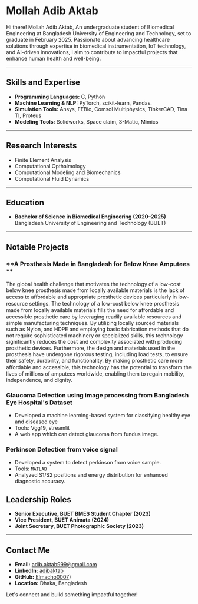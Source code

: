 # Mollah Adib Aktab

 Hi there! Mollah Adib Aktab, An undergraduate student of Biomedical Engineering at Bangladesh University of Engineering and Technology, set to graduate in February 2025. Passionate about advancing healthcare solutions through expertise in biomedical instrumentation, IoT technology, and AI-driven innovations, I aim to contribute to impactful projects that enhance human health and well-being.

---

##  Skills and Expertise

- **Programming Languages:** C, Python
- **Machine Learning & NLP:** PyTorch, scikit-learn, Pandas.
- **Simulation Tools:** Ansys, FEBio, Comsol Multiphysics, TinkerCAD, Tina TI, Proteus
- **Modeling Tools:** Solidworks, Space claim, 3-Matic, Mimics

---

##  Research Interests

- Finite Element Analysis
- Computational Opthalmology
- Computational Modeling and Biomechanics
- Computational Fluid Dynamics

---

##  Education

- **Bachelor of Science in Biomedical Engineering (2020–2025)**  
  Bangladesh University of Engineering and Technology (BUET)  


---

##  Notable Projects

### **A Prosthesis Made in Bangladesh for Below Knee Amputees **
The global health challenge that motivates the technology of a low-cost below knee prosthesis made from locally available materials is the lack of access to aﬀordable and appropriate prosthetic devices particularly in low-resource settings. The technology of a low-cost below knee prosthesis made from locally available materials fills the need for aﬀordable and accessible prosthetic care by leveraging readily available resources and simple manufacturing techniques. By utilizing locally sourced materials such as Nylon, and HDPE and employing basic fabrication methods that do not require sophisticated machinery or specialized skills, this technology significantly reduces the cost and complexity associated with producing prosthetic devices. Furthermore, the design and materials used in the prosthesis have undergone rigorous testing, including load tests, to ensure their safety, durability, and functionality. By making prosthetic care more aﬀordable and accessible, this technology has the potential to transform the lives of millions of amputees worldwide, enabling them to regain mobility, independence, and dignity.

### **Glaucoma Detection using image processing from Bangladesh Eye Hospital's Dataset**
- Developed a machine learning-based system for classifying healthy eye and diseased eye
- Tools: Vgg19, streamlit
- A web app which can detect glaucoma from fundus image.

### **Perkinson Detection from voice signal**
- Developed a system to detect perkinson from voice sample.
- Tools: `MATLAB`
- Analyzed S1/S2 positions and energy distribution for enhanced diagnostic accuracy.


##  Leadership Roles

- **Senior Executive, BUET BMES Student Chapter (2023)**  
- **Vice President, BUET Animata (2024)**  
- **Joint Secretary, BUET Photographic Society (2023)**  

---

##  Contact Me

- **Email:** [adib.aktab999@gmail.com](mailto:adib.aktab999@gmail.com)  
- **LinkedIn:** [adibaktab](www.linkedin.com/in/adib-aktab-718275284)  
- **GitHub:** [Elmacho0007](https://github.com/Elmacho0007))  
- **Location:** Dhaka, Bangladesh  

Let's connect and build something impactful together!
